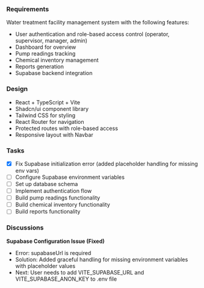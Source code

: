 
### Requirements
Water treatment facility management system with the following features:
- User authentication and role-based access control (operator, supervisor, manager, admin)
- Dashboard for overview
- Pump readings tracking
- Chemical inventory management
- Reports generation
- Supabase backend integration

### Design
- React + TypeScript + Vite
- Shadcn/ui component library
- Tailwind CSS for styling
- React Router for navigation
- Protected routes with role-based access
- Responsive layout with Navbar

### Tasks
- [x] Fix Supabase initialization error (added placeholder handling for missing env vars)
- [ ] Configure Supabase environment variables
- [ ] Set up database schema
- [ ] Implement authentication flow
- [ ] Build pump readings functionality
- [ ] Build chemical inventory functionality
- [ ] Build reports functionality

### Discussions
**Supabase Configuration Issue (Fixed)**
- Error: supabaseUrl is required
- Solution: Added graceful handling for missing environment variables with placeholder values
- Next: User needs to add VITE_SUPABASE_URL and VITE_SUPABASE_ANON_KEY to .env file